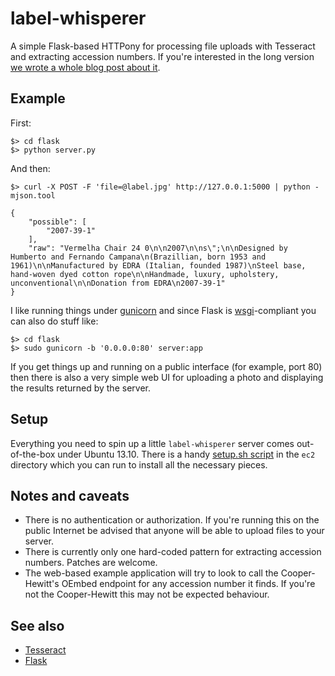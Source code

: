 # label-whisperer

A simple Flask-based HTTPony for processing file uploads with Tesseract and extracting accession numbers. If you're interested in the long version [we wrote a whole blog post about it](http://labs.cooperhewitt.org/2014/label-whisperer/).

## Example

First:

	$> cd flask
	$> python server.py

And then:

	$> curl -X POST -F 'file=@label.jpg' http://127.0.0.1:5000 | python -mjson.tool

	{
	    "possible": [
        	"2007-39-1"
	    ],
	    "raw": "Vermelha Chair 24 0\n\n2007\n\ns\";\n\nDesigned by Humberto and Fernando Campana\n(Brazillian, born 1953 and 1961)\n\nManufactured by EDRA (Italian, founded 1987)\nSteel base, hand-woven dyed cotton rope\n\nHandmade, luxury, upholstery, unconventional\n\nDonation from EDRA\n2007-39-1"
	}

I like running things under [gunicorn](http://gunicorn.org/) and since Flask is [wsgi](http://docs.python.org/2/library/wsgiref.html)-compliant you can also do stuff like:

	$> cd flask
	$> sudo gunicorn -b '0.0.0.0:80' server:app

If you get things up and running on a public interface (for example, port 80) then there is also a very simple web UI for uploading a photo and displaying the results returned by the server.

## Setup

Everything you need to spin up a little `label-whisperer` server comes out-of-the-box under Ubuntu 13.10. There is a handy [setup.sh script](https://github.com/cooperhewitt/label-whisperer/blob/master/ec2/setup.sh) in the `ec2` directory which you can run to install all the necessary pieces.

## Notes and caveats

* There is no authentication or authorization. If you're running this on the public Internet be advised that anyone will be able to upload files to your server.
* There is currently only one hard-coded pattern for extracting accession numbers. Patches are welcome.
* The web-based example application will try to look to call the Cooper-Hewitt's OEmbed endpoint for any accession number it finds. If you're not the Cooper-Hewitt this may not be expected behaviour.

## See also

* [Tesseract](https://code.google.com/p/tesseract-ocr/)
* [Flask](http://flask.pocoo.org/)

